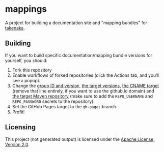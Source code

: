 # mappings

A project for building a documentation site and "mapping bundles" for [takenaka](https://github.com/zlataovce/takenaka).

## Building

If you want to build specific documentation/mapping bundle versions for yourself, you should:

1. Fork this repository
2. Enable workflows of forked repositories (click the Actions tab, and you'll see a popup).
3. Change the [group ID and version](https://github.com/zlataovce/mappings/blob/master/build.gradle.kts#L37), [the target versions](https://github.com/zlataovce/mappings/blob/master/build.gradle.kts#L97), [the CNAME target](https://github.com/zlataovce/mappings/blob/master/build.gradle.kts#L222) (remove that line entirely, if you want to use the github.io domain) and [the target Maven repository](https://github.com/zlataovce/mappings/blob/master/build.gradle.kts#L236) (make sure to add the `REPO_USERNAME` and `REPO_PASSWORD` secrets to the repository).
4. Set the GitHub Pages target to the `gh-pages` branch.
5. Profit!

## Licensing

This project (not generated output) is licensed under the [Apache License, Version 2.0](https://github.com/zlataovce/mappings/blob/master/LICENSE).